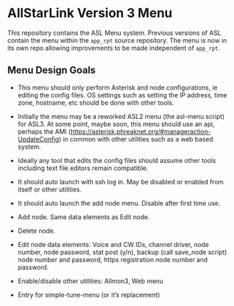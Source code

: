 # AllStarLink Version 3 Menu

This repository contains the ASL Menu system. Previous versions of ASL contain the menu within the `app_rpt` source repository. The menu is now in its own repo allowing improvements to be made independent of `app_rpt`.

## Menu Design Goals

- This menu should only perform Asterisk and node configurations, ie editing the config files. OS settings such as setting the IP address, time zone, hostname, etc should be done with other tools.

- Initially the menu may be a reworked ASL2 menu (the asl-menu script) for ASL3. At some point, maybe soon, this menu should use an api, perhaps the AMI (https://asterisk.phreaknet.org/#manageraction-UpdateConfig) in common with other utilities such as a web based system.

- Ideally any tool that edits the config files should assume other tools including text file editors remain compatible.

- It should auto launch with ssh log in. May be disabled or enabled from itself or other utilities.

- It should auto launch the add node menu. Disable after first time use.

- Add node. Same data elements as Edit node.

- Delete node.

- Edit node data elements: Voice and CW IDs, channel driver, node number, node password, stat post (y/n), backup (call save_node script) node number and password, https registration node number and password.

- Enable/disable other utilities: Allmon3, Web menu

- Entry for simple-tune-menu (or it’s replacement)
